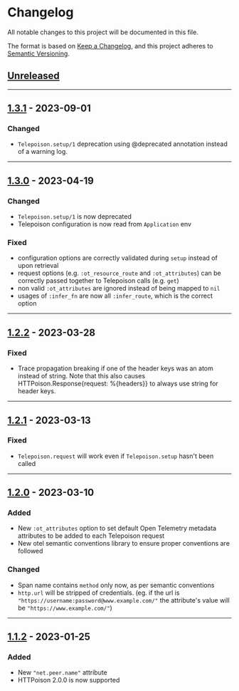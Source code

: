 # Changelog

All notable changes to this project will be documented in this file.

The format is based on [Keep a Changelog](https://keepachangelog.com/en/1.0.0/),
and this project adheres to [Semantic Versioning](https://semver.org/spec/v2.0.0.html).

## [Unreleased]

---

## [1.3.1] - 2023-09-01

### Changed

- `Telepoison.setup/1` deprecation using @deprecated annotation instead of a warning log.

---

## [1.3.0] - 2023-04-19

### Changed

- `Telepoison.setup/1` is now deprecated
- Telepoison configuration is now read from `Application` env

### Fixed

- configuration options are correctly validated during `setup` instead of upon retrieval
- request options (e.g. `:ot_resource_route` and `:ot_attributes`) can be correctly passed together to Telepoison calls (e.g. `get`)
- non valid `:ot_attributes` are ignored instead of being mapped to `nil`
- usages of `:infer_fn` are now all `:infer_route`, which is the correct option

---

## [1.2.2] - 2023-03-28

### Fixed

- Trace propagation breaking if one of the header keys was an atom instead of string.
  Note that this also causes HTTPoison.Response{request: %{headers}} to always use string for header keys.

---

## [1.2.1] - 2023-03-13

### Fixed

- `Telepoison.request` will work even if `Telepoison.setup` hasn't been called

---

## [1.2.0] - 2023-03-10

### Added

- New `:ot_attributes` option to set default Open Telemetry metadata attributes to be added to each Telepoison request
- New otel semantic conventions library to ensure proper conventions are followed

### Changed

- Span name contains `method` only now, as per semantic conventions
- `http.url` will be stripped of credentials. (eg. if the url is `"https://username:password@www.example.com/"` the attribute's value will be `"https://www.example.com/"`)

---

## [1.1.2] - 2023-01-25

### Added

- New `"net.peer.name"` attribute
- HTTPoison 2.0.0 is now supported


[Unreleased]: https://github.com/primait/telepoison/compare/1.3.1...HEAD
[1.3.1]: https://github.com/primait/telepoison/compare/1.3.0...1.3.1
[1.3.0]: https://github.com/primait/telepoison/compare/1.2.2...1.3.0
[1.2.2]: https://github.com/primait/telepoison/compare/1.2.1...1.2.2
[1.2.1]: https://github.com/primait/telepoison/compare/1.2.0...1.2.1
[1.2.0]: https://github.com/primait/telepoison/compare/1.1.2...1.2.0
[1.1.2]: https://github.com/primait/teleplug/releases/tag/1.1.2
